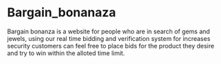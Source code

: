 # Bargain_bonanaza
Bargain bonanza is a website for people who are in search of gems and jewels, using our real time bidding and verification system for increases security customers can feel free to place bids for the product they desire and try to win within the alloted time limit.

